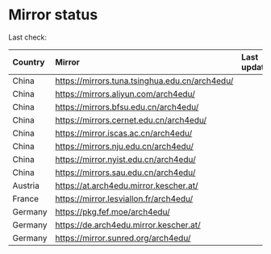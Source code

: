 <script src="./time.js"></script>
# Mirror status
Last check: <script type="text/javascript">localize(1737141445.1542308);</script>

|Country|Mirror|Last update|
|:------|:-----|:----------|
|China|https://mirrors.tuna.tsinghua.edu.cn/arch4edu/|<script type="text/javascript">localize(1737096306);</script>|
|China|https://mirrors.aliyun.com/arch4edu/|<script type="text/javascript">localize(1737096306);</script>|
|China|https://mirrors.bfsu.edu.cn/arch4edu/|<script type="text/javascript">localize(1737096306);</script>|
|China|https://mirrors.cernet.edu.cn/arch4edu/|<script type="text/javascript">localize(1737096306);</script>|
|China|https://mirror.iscas.ac.cn/arch4edu/|<script type="text/javascript">localize(1737052984);</script>|
|China|https://mirrors.nju.edu.cn/arch4edu/|<script type="text/javascript">localize(1737010655);</script>|
|China|https://mirror.nyist.edu.cn/arch4edu/|<script type="text/javascript">localize(1737096306);</script>|
|China|https://mirrors.sau.edu.cn/arch4edu/|<script type="text/javascript">localize(1731653531);</script>|
|Austria|https://at.arch4edu.mirror.kescher.at/|<script type="text/javascript">localize(1737096306);</script>|
|France|https://mirror.lesviallon.fr/arch4edu/|<script type="text/javascript">localize(1737096306);</script>|
|Germany|https://pkg.fef.moe/arch4edu/|<script type="text/javascript">localize(1737096306);</script>|
|Germany|https://de.arch4edu.mirror.kescher.at/|<script type="text/javascript">localize(1737096306);</script>|
|Germany|https://mirror.sunred.org/arch4edu/|<script type="text/javascript">localize(1737096306);</script>|

<script src="./tablefilter/tablefilter.js"></script>
<script src="./table.js"></script>